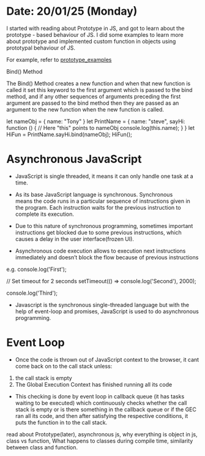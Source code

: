 # Date: 20/01/25 (Monday)

I started with reading about Prototype in JS, and got to learn about the prototype - based behaviour of JS.
I did some examples to learn more about prototype and implemented custom function in objects using prototypal behaviour of JS.

For example, refer to [prototype_examples](prototype.js)


Bind() Method

The Bind() Method creates a new function and when that new function is called it set this keyword to the first argument which is passed to the bind method, and if any other sequences of arguments preceding the first argument are passed to the bind method then they are passed as an argument to the new function when the new function is called.

let nameObj = {
    name: "Tony"
}
let PrintName = {
    name: "steve",
    sayHi: function () {
        // Here "this" points to nameObj
        console.log(this.name); 
    }
}
let HiFun = PrintName.sayHi.bind(nameObj);
HiFun();


# Asynchronous JavaScript

- JavaScript is single threaded, it means it can only handle one task at a time.

- As its base JavaScript language is synchronous. Synchronous means the code runs in a particular sequence of instructions given in the program. Each instruction waits for the previous instruction to complete its execution.

- Due to this nature of synchronous programming, sometimes important instructions get blocked due to some previous instructions, which causes a delay in the user interface(frozen UI).  

- Asynchronous code execution allows to execution next instructions immediately and doesn’t block the flow because of previous instructions

e.g.
console.log('First');

// Set timeout for 2 seconds
setTimeout(() => console.log('Second'), 2000);

console.log('Third');


- Javascript is the synchronous single-threaded language but with the help of event-loop and promises, JavaScript is used to do asynchronous programming.


# Event Loop

- Once the code is thrown out of JavaScript context to the browser, it cant come back on to the call stack unless:
1. the call stack is empty
2. The Global Execution Context has finished running all its code

- This checking is done by event loop in callback queue (it has tasks waiting to be executed) which continuously checks whether the call stack is empty or is there something in the callback queue or if the GEC ran all its code, and then after satisfying the  respective conditions, it puts the function in to the call stack.



read about Prototype(later), asynchronous js, why everything is object in js, class vs function, What happens to classes during compile time, similarity between class and function.